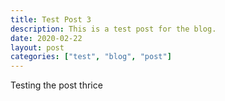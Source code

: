 ```yaml
---
title: Test Post 3
description: This is a test post for the blog. 
date: 2020-02-22
layout: post
categories: ["test", "blog", "post"]
---
```

Testing the post thrice